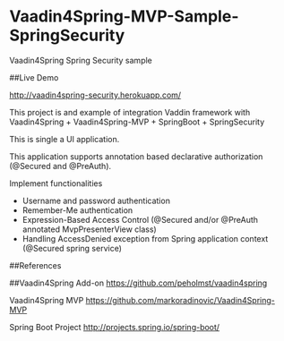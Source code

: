 Vaadin4Spring-MVP-Sample-SpringSecurity
=======================================

Vaadin4Spring Spring Security sample



##Live Demo

<http://vaadin4spring-security.herokuapp.com/>

This project is and example of integration Vaddin framework with
Vaadin4Spring + Vaadin4Spring-MVP + SpringBoot + SpringSecurity

This is single a UI application. 

This application supports annotation based declarative authorization (@Secured and @PreAuth). 

Implement functionalities
- Username and password authentication
- Remember-Me authentication
- Expression-Based Access Control (@Secured and/or @PreAuth annotated MvpPresenterView class)
- Handling AccessDenied exception from Spring application context (@Secured spring service) 

  
##References

##Vaadin4Spring Add-on
<https://github.com/peholmst/vaadin4spring>

Vaadin4Spring MVP
<https://github.com/markoradinovic/Vaadin4Spring-MVP>

Spring Boot Project
<http://projects.spring.io/spring-boot/>